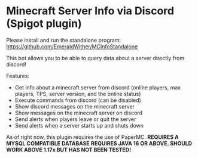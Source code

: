 # Minecraft Server Info via Discord (Spigot plugin)

Please install and run the standalone program: https://github.com/EmeraldWither/MCInfoStandalone

This bot allows you to be able to query data about a server directly from discord!

Features:

- Get info about a minecraft server from discord (online players, max players, TPS, server version, and the online status)
- Execute commands from discord (can be disabled)
- Show discord messages on the minecraft server
- Show messages on the minecraft server on discord 
- Send alerts when players leave or quit the server
- Send alerts when a server starts up and shuts down

As of right now, this plugin requires the use of PaperMC.
**REQUIRES A MYSQL COMPATIBLE DATABASE**
**REQUIRES JAVA 16 OR ABOVE. SHOULD WORK ABOVE 1.17x BUT HAS NOT BEEN TESTED!**
